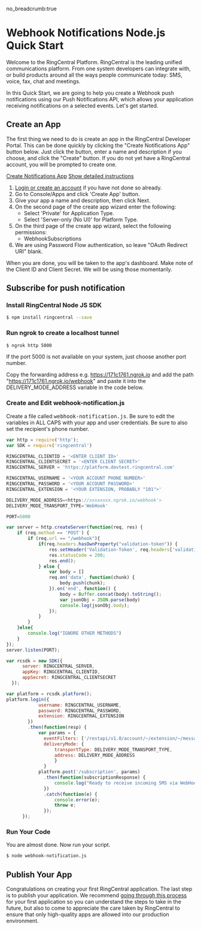 no_breadcrumb:true

# Webhook Notifications Node.js Quick Start

Welcome to the RingCentral Platform. RingCentral is the leading unified communications platform. From one system developers can integrate with, or build products around all the ways people communicate today: SMS, voice, fax, chat and meetings.

In this Quick Start, we are going to help you create a Webhook push notifications using our Push Notifications API, which allows your application receiving notifications on a selected events. Let's get started.

## Create an App

The first thing we need to do is create an app in the RingCentral Developer Portal. This can be done quickly by clicking the "Create Notifications App" button below. Just click the button, enter a name and description if you choose, and click the "Create" button. If you do not yet have a RingCentral account, you will be prompted to create one.

<a target="_new" href="https://developer.ringcentral.com/new-app?name=Webhook+Notifications+Quick+Start+App&desc=A+simple+app+to+demo+creating+an+SMS+Notification+RingCentral&public=false&type=ServerOther&carriers=7710,7310,3420&permissions=SubscriptionWebhook&redirectUri=" class="btn btn-primary">Create Notifications App</a>
<a class="btn-link btn-collapse" data-toggle="collapse" href="#create-app-instructions" role="button" aria-expanded="false" aria-controls="create-app-instructions">Show detailed instructions</a>

<div class="collapse" id="create-app-instructions">
<ol>
<li><a href="https://developer.ringcentral.com/login.html#/">Login or create an account</a> if you have not done so already.</li>
<li>Go to Console/Apps and click 'Create App' button.</li>
<li>Give your app a name and description, then click Next.</li>
<li>On the second page of the create app wizard enter the following:
  <ul>
  <li>Select 'Private' for Application Type.</li>
  <li>Select 'Server-only (No UI)' for Platform Type.</li>
  </ul>
  </li>
<li>On the third page of the create app wizard, select the following permissions:
  <ul>
    <li>WebhookSubscriptions</li>
  </ul>
  </li>
<li>We are using Password Flow authentication, so leave "OAuth Redirect URI" blank.</li>
</ol>
</div>

When you are done, you will be taken to the app's dashboard. Make note of the Client ID and Client Secret. We will be using those momentarily.

## Subscribe for push notification

### Install RingCentral Node JS SDK

```bash
$ npm install ringcentral --save
```

### Run ngrok to create a localhost tunnel

```bash
$ ngrok http 5000
```

If the port 5000 is not available on your system, just choose another port number.

Copy the forwarding address e.g. https://171c1761.ngrok.io and add the path "https://171c1761.ngrok.io/webhook" and paste it into the DELIVERY_MODE_ADDRESS variable in the code below.

### Create and Edit webhook-notification.js

Create a file called <tt>webhook-notification.js</tt>. Be sure to edit the variables in ALL CAPS with your app and user credentials. Be sure to also set the recipient's phone number.

```javascript
var http = require('http');
var SDK = require('ringcentral')

RINGCENTRAL_CLIENTID = '<ENTER CLIENT ID>'
RINGCENTRAL_CLIENTSECRET = '<ENTER CLIENT SECRET>'
RINGCENTRAL_SERVER = 'https://platform.devtest.ringcentral.com'

RINGCENTRAL_USERNAME = '<YOUR ACCOUNT PHONE NUMBER>'
RINGCENTRAL_PASSWORD = '<YOUR ACCOUNT PASSWORD>'
RINGCENTRAL_EXTENSION = '<YOUR EXTENSION, PROBABLY "101">'

DELIVERY_MODE_ADDRESS=<https://xxxxxxxx.ngrok.io/webhook'>
DELIVERY_MODE_TRANSPORT_TYPE='WebHook'

PORT=5000

var server = http.createServer(function(req, res) {
    if (req.method == 'POST') {
        if (req.url == "/webhook"){
            if(req.headers.hasOwnProperty("validation-token")) {
                res.setHeader('Validation-Token', req.headers['validation-token']);
                res.statusCode = 200;
                res.end();
            } else {
                var body = []
                req.on('data', function(chunk) {
                    body.push(chunk);
                }).on('end', function() {
                    body = Buffer.concat(body).toString();
                    var jsonObj = JSON.parse(body)
                    console.log(jsonObj.body);
                });
            }
        }
    }else{
        console.log("IGNORE OTHER METHODS")
    }
});
server.listen(PORT);

var rcsdk = new SDK({
      server: RINGCENTRAL_SERVER,
      appKey: RINGCENTRAL_CLIENTID,
      appSecret: RINGCENTRAL_CLIENTSECRET
  });

var platform = rcsdk.platform();
platform.login({
            username: RINGCENTRAL_USERNAME,
            password: RINGCENTRAL_PASSWORD,
            extension: RINGCENTRAL_EXTENSION
        })
        .then(function(resp) {
            var params = {
              eventFilters: ['/restapi/v1.0/account/~/extension/~/message-store/instant?type=SMS'],
              deliveryMode: {
                  transportType: DELIVERY_MODE_TRANSPORT_TYPE,
                  address: DELIVERY_MODE_ADDRESS
                  }
              }
            platform.post('/subscription', params)
              .then(function(subscriptionResponse) {
                  console.log("Ready to receive incoming SMS via WebHook.")
              })
              .catch(function(e) {
                  console.error(e);
                  throw e;
              });
      });
```

### Run Your Code

You are almost done. Now run your script.

```bash
$ node webhook-notification.js
```

## Publish Your App

Congratulations on creating your first RingCentral application. The last step is to publish your application. We recommend [going through this process](../basics/publish) for your first application so you can understand the steps to take in the future, but also to come to appreciate the care taken by RingCentral to ensure that only high-quality apps are allowed into our production environment.

